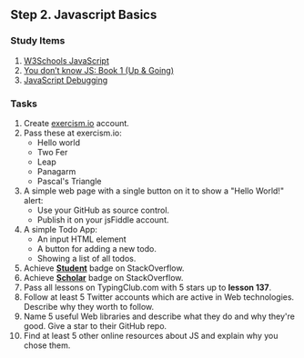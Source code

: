 ## Step 2. Javascript Basics


### Study Items  <!-- omit in toc -->
1. [W3Schools JavaScript](https://www.w3schools.com/js/default.asp)
2. [You don’t know JS: Book 1 (Up & Going)](https://github.com/getify/You-Dont-Know-JS/blob/1st-ed/up%20&%20going/README.md#you-dont-know-js-up--going)
3. [JavaScript Debugging](https://link.medium.com/YRBvjadl3X)

### Tasks  <!-- omit in toc -->

1. Create [exercism.io](https://exercism.io/) account.
2. Pass these at exercism.io:
   - Hello world
   - Two Fer
   - Leap
   - Panagarm
   - Pascal's Triangle
3. A simple web page with a single button on it to show a "Hello World!" alert:
   - Use your GitHub as source control.
   - Publish it on your jsFiddle account.
4. A simple Todo App: 
   - An input HTML element
   - A button for adding a new todo.
   - Showing a list of all todos.
5. Achieve [**Student**](https://stackoverflow.com/help/badges/2/student) badge on StackOverflow.
6. Achieve [**Scholar**](https://stackoverflow.com/help/badges/10/scholar) badge on StackOverflow.
7. Pass all lessons on TypingClub.com with 5 stars up to **lesson 137**.
8. Follow at least 5 Twitter accounts which are active in Web technologies. Describe why they worth to follow.
9. Name 5 useful Web libraries and describe what they do and why they're good. Give a star to their GitHub repo.
10. Find at least 5 other online resources about JS and explain why you chose them.

